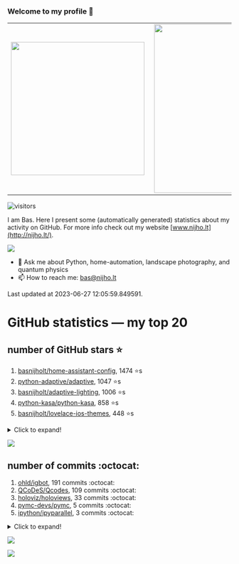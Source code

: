 ### Welcome to my profile 👋

<center>
  <table>
    <tr>
        <td><img width="300px" align="left" src="https://github-readme-stats.vercel.app/api/top-langs/?username=basnijholt&hide=TeX,Jupyter%20Notebook&layout=compact&theme=radical" /></td>
        <td><img align='right' src="https://github-readme-stats.vercel.app/api?username=basnijholt&show_icons=true&theme=radical" width="380"></td>
    </tr>
  </table>
</center>

![visitors](https://visitor-badge.glitch.me/badge?page_id=basnijholt.visitor-badge)

I am Bas. Here I present some (automatically generated) statistics about my activity on GitHub. For more info check out my website [www.nijho.lt](http://nijho.lt/).

![](https://www.nijho.lt/authors/admin/avatar_hu9e60e4b9bc120dfb6a666009f2878da6_182107_250x250_fill_q90_lanczos_center.jpg)

- 💬 Ask me about Python, home-automation, landscape photography, and quantum physics
- 📫 How to reach me: bas@nijho.lt

Last updated at 2023-06-27 12:05:59.849591.

# GitHub statistics — my top 20

## number of GitHub stars ⭐️

1. [basnijholt/home-assistant-config](https://github.com/basnijholt/home-assistant-config/), 1474 ⭐️s
2. [python-adaptive/adaptive](https://github.com/python-adaptive/adaptive/), 1047 ⭐️s
3. [basnijholt/adaptive-lighting](https://github.com/basnijholt/adaptive-lighting/), 1006 ⭐️s
4. [python-kasa/python-kasa](https://github.com/python-kasa/python-kasa/), 858 ⭐️s
5. [basnijholt/lovelace-ios-themes](https://github.com/basnijholt/lovelace-ios-themes/), 448 ⭐️s
<details><summary>Click to expand!</summary>

6. [basnijholt/lovelace-ios-dark-mode-theme](https://github.com/basnijholt/lovelace-ios-dark-mode-theme/), 414 ⭐️s
7. [basnijholt/miflora](https://github.com/basnijholt/miflora/), 360 ⭐️s
8. [basnijholt/rsync-time-machine.py](https://github.com/basnijholt/rsync-time-machine.py/), 322 ⭐️s
9. [topocm/topocm_content](https://github.com/topocm/topocm_content/), 241 ⭐️s
10. [basnijholt/home-assistant-streamdeck-yaml](https://github.com/basnijholt/home-assistant-streamdeck-yaml/), 110 ⭐️s
11. [basnijholt/home-assistant-macbook-touch-bar](https://github.com/basnijholt/home-assistant-macbook-touch-bar/), 92 ⭐️s
12. [basnijholt/markdown-code-runner](https://github.com/basnijholt/markdown-code-runner/), 73 ⭐️s
13. [kwant-project/kwant](https://github.com/kwant-project/kwant/), 73 ⭐️s
14. [basnijholt/home-assistant-streamdeck-yaml-addon](https://github.com/basnijholt/home-assistant-streamdeck-yaml-addon/), 45 ⭐️s
15. [basnijholt/aiokef](https://github.com/basnijholt/aiokef/), 30 ⭐️s
16. [basnijholt/thesis-cover](https://github.com/basnijholt/thesis-cover/), 25 ⭐️s
17. [basnijholt/instacron](https://github.com/basnijholt/instacron/), 19 ⭐️s
18. [basnijholt/adaptive-scheduler](https://github.com/basnijholt/adaptive-scheduler/), 17 ⭐️s
19. [basnijholt/addon-otmonitor](https://github.com/basnijholt/addon-otmonitor/), 15 ⭐️s
20. [kwant-project/kwant-tutorial-2016](https://github.com/kwant-project/kwant-tutorial-2016/), 13 ⭐️s

</details>

![](https://github.com/basnijholt/basnijholt/raw/main/stars_over_time.png)

## number of commits :octocat:

1. [ohld/igbot](https://github.com/ohld/igbot/), 191 commits :octocat:
2. [QCoDeS/Qcodes](https://github.com/QCoDeS/Qcodes/), 109 commits :octocat:
3. [holoviz/holoviews](https://github.com/holoviz/holoviews/), 33 commits :octocat:
4. [pymc-devs/pymc](https://github.com/pymc-devs/pymc/), 5 commits :octocat:
5. [ipython/ipyparallel](https://github.com/ipython/ipyparallel/), 3 commits :octocat:
<details><summary>Click to expand!</summary>

6. [conda-forge/nb_conda-feedstock](https://github.com/conda-forge/nb_conda-feedstock/), 0 commits :octocat:
7. [dschrempf/syncthing-resolve-conflicts](https://github.com/dschrempf/syncthing-resolve-conflicts/), 0 commits :octocat:
8. [conda-forge/paraview-feedstock](https://github.com/conda-forge/paraview-feedstock/), 0 commits :octocat:
9. [conda-forge/pymatbridge-feedstock](https://github.com/conda-forge/pymatbridge-feedstock/), 0 commits :octocat:
10. [basnijholt/money_scribbles](https://github.com/basnijholt/money_scribbles/), 0 commits :octocat:
11. [asottile/pyupgrade](https://github.com/asottile/pyupgrade/), 0 commits :octocat:
12. [conda-forge/pfapack-feedstock](https://github.com/conda-forge/pfapack-feedstock/), 0 commits :octocat:
13. [AlexxIT/SonoffLAN](https://github.com/AlexxIT/SonoffLAN/), 0 commits :octocat:
14. [hacs/default](https://github.com/hacs/default/), 0 commits :octocat:
15. [python3statement/python3statement.github.io](https://github.com/python3statement/python3statement.github.io/), 0 commits :octocat:
16. [basnijholt/psychedelic-data-science](https://github.com/basnijholt/psychedelic-data-science/), 0 commits :octocat:
17. [pydata/xarray](https://github.com/pydata/xarray/), 0 commits :octocat:
18. [basnijholt/nijho.lt](https://github.com/basnijholt/nijho.lt/), 0 commits :octocat:
19. [Koenkk/zigbee2mqtt.io](https://github.com/Koenkk/zigbee2mqtt.io/), 0 commits :octocat:
20. [conda-forge/staged-recipes](https://github.com/conda-forge/staged-recipes/), 0 commits :octocat:

</details>

![](https://github.com/basnijholt/basnijholt/raw/main/commits_per_hour.png)

![](https://github.com/basnijholt/basnijholt/raw/main/commits_per_weekday.png)

